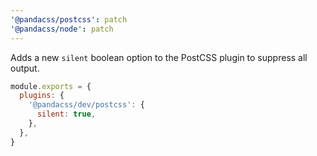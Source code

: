 ```yaml
---
'@pandacss/postcss': patch
'@pandacss/node': patch
---
```


Adds a new `silent` boolean option to the PostCSS plugin to suppress all output.

```js
module.exports = {
  plugins: {
    '@pandacss/dev/postcss': {
      silent: true,
    },
  },
}
```
